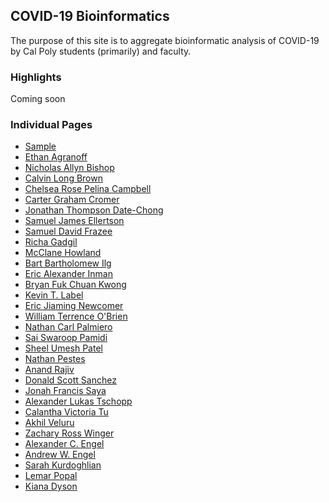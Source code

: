 ## COVID-19 Bioinformatics

The purpose of this site is to aggregate bioinformatic analysis of COVID-19 by Cal Poly students (primarily) and faculty.

### Highlights
Coming soon

### Individual Pages
* <a href="https://anderson-github-classroom.github.io/csc-448-project/sample/">Sample</a>
* <a href="https://anderson-github-classroom.github.io/csc-448-project/eagranof/">Ethan Agranoff</a>
* <a href="https://anderson-github-classroom.github.io/csc-448-project/nabishop/">Nicholas Allyn Bishop</a>
* <a href="https://anderson-github-classroom.github.io/csc-448-project/cbrow145/">Calvin Long Brown</a>
* <a href="https://anderson-github-classroom.github.io/csc-448-project/cpcampbe/">Chelsea Rose Pelina Campbell</a>
* <a href="https://anderson-github-classroom.github.io/csc-448-project/ccromer/">Carter Graham Cromer</a>
* <a href="https://anderson-github-classroom.github.io/csc-448-project/jdatecho/">Jonathan Thompson Date-Chong</a>
* <a href="https://anderson-github-classroom.github.io/csc-448-project/sellerts/">Samuel James Ellertson</a>
* <a href="https://anderson-github-classroom.github.io/csc-448-project/sfrazee/">Samuel David Frazee</a>
* <a href="https://anderson-github-classroom.github.io/csc-448-project/rgadgil/">Richa Gadgil</a>
* <a href="https://anderson-github-classroom.github.io/csc-448-project/mhowland/">McClane Howland</a>
* <a href="https://anderson-github-classroom.github.io/csc-448-project/cilg/">Bart Bartholomew Ilg</a>
* <a href="https://anderson-github-classroom.github.io/csc-448-project/eainman/">Eric Alexander Inman</a>
* <a href="https://anderson-github-classroom.github.io/csc-448-project/bfkwong/">Bryan Fuk Chuan Kwong</a>
* <a href="https://anderson-github-classroom.github.io/csc-448-project/klabel/">Kevin T. Label</a>
* <a href="https://anderson-github-classroom.github.io/csc-448-project/enewcome/">Eric Jiaming Newcomer</a>
* <a href="https://anderson-github-classroom.github.io/csc-448-project/wiobrien/">William Terrence O'Brien</a>
* <a href="https://anderson-github-classroom.github.io/csc-448-project/ncpalmie/">Nathan Carl Palmiero</a>
* <a href="https://anderson-github-classroom.github.io/csc-448-project/pamidi/">Sai Swaroop Pamidi</a>
* <a href="https://anderson-github-classroom.github.io/csc-448-project/spate136/">Sheel Umesh Patel</a>
* <a href="https://anderson-github-classroom.github.io/csc-448-project/npestes/">Nathan Pestes</a>
* <a href="https://anderson-github-classroom.github.io/csc-448-project/arajiv/">Anand Rajiv</a>
* <a href="https://anderson-github-classroom.github.io/csc-448-project/dsanch65/">Donald Scott Sanchez</a>
* <a href="https://anderson-github-classroom.github.io/csc-448-project/jsaya/">Jonah Francis Saya</a>
* <a href="https://anderson-github-classroom.github.io/csc-448-project/altschop/">Alexander Lukas Tschopp</a>
* <a href="https://anderson-github-classroom.github.io/csc-448-project/cvtu/">Calantha Victoria Tu</a>
* <a href="https://anderson-github-classroom.github.io/csc-448-project/aveluru/">Akhil Veluru</a>
* <a href="https://anderson-github-classroom.github.io/csc-448-project/zwinger/">Zachary Ross Winger</a>
* <a href="https://anderson-github-classroom.github.io/csc-448-project/acengel/">Alexander C. Engel</a>
* <a href="https://anderson-github-classroom.github.io/csc-448-project/awengel/">Andrew W. Engel</a>
* <a href="https://anderson-github-classroom.github.io/csc-448-project/skurdogh/">Sarah Kurdoghlian</a>
* <a href="https://anderson-github-classroom.github.io/csc-448-project/lepopal/">Lemar Popal</a>
* <a href="https://anderson-github-classroom.github.io/csc-448-project/kdyson/">Kiana Dyson</a>
